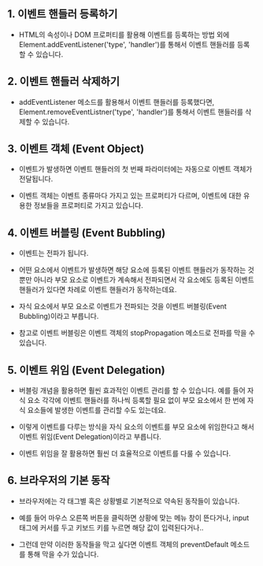 ## 1. 이벤트 핸들러 등록하기
- HTML의 속성이나 DOM 프로퍼티를 활용해 이벤트를 등록하는 방법 외에 Element.addEventListener('type', 'handler')를 통해서 이벤트 핸들러를 등록할 수 있습니다.

## 2. 이벤트 핸들러 삭제하기
- addEventListener 메소드를 활용해서 이벤트 핸들러를 등록했다면, Element.removeEventListner('type', 'handler')를 통해서 이벤트 핸들러를 삭제할 수 있습니다.

## 3. 이벤트 객체 (Event Object)
- 이벤트가 발생하면 이벤트 핸들러의 첫 번째 파라미터에는 자동으로 이벤트 객체가 전달됩니다.

- 이벤트 객체는 이벤트 종류마다 가지고 있는 프로퍼티가 다르며, 이벤트에 대한 유용한 정보들을 프로퍼티로 가지고 있습니다.

## 4. 이벤트 버블링 (Event Bubbling)
- 이벤트는 전파가 됩니다. 
- 어떤 요소에서 이벤트가 발생하면 해당 요소에 등록된 이벤트 핸들러가 동작하는 것뿐만 아니라 부모 요소로 이벤트가 계속해서 전파되면서 각 요소에도 등록된 이벤트 핸들러가 있다면 차례로 이벤트 핸들러가 동작하는데요.

- 자식 요소에서 부모 요소로 이벤트가 전파되는 것을 이벤트 버블링(Event Bubbling)이라고 부릅니다.

- 참고로 이벤트 버블링은 이벤트 객체의 stopPropagation 메소드로 전파를 막을 수 있습니다.

## 5. 이벤트 위임 (Event Delegation)
- 버블링 개념을 활용하면 훨씬 효과적인 이벤트 관리를 할 수 있습니다. 예를 들어 자식 요소 각각에 이벤트 핸들러를 하나씩 등록할 필요 없이 부모 요소에서 한 번에 자식 요소들에 발생한 이벤트를 관리할 수도 있는데요.

- 이렇게 이벤트를 다루는 방식을 자식 요소의 이벤트를 부모 요소에 위임한다고 해서 이벤트 위임(Event Delegation)이라고 부릅니다.

- 이벤트 위임을 잘 활용하면 훨씬 더 효율적으로 이벤트를 다룰 수 있습니다.

## 6. 브라우저의 기본 동작
- 브라우저에는 각 태그별 혹은 상황별로 기본적으로 약속된 동작들이 있습니다.

- 예를 들어 마우스 오른쪽 버튼을 클릭하면 상황에 맞는 메뉴 창이 뜬다거나, input 태그에 커서를 두고 키보드 키를 누르면 해당 값이 입력된다거나..

- 그런데 만약 이러한 동작들을 막고 싶다면 이벤트 객체의 preventDefault 메소드를 통해 막을 수가 있습니다.